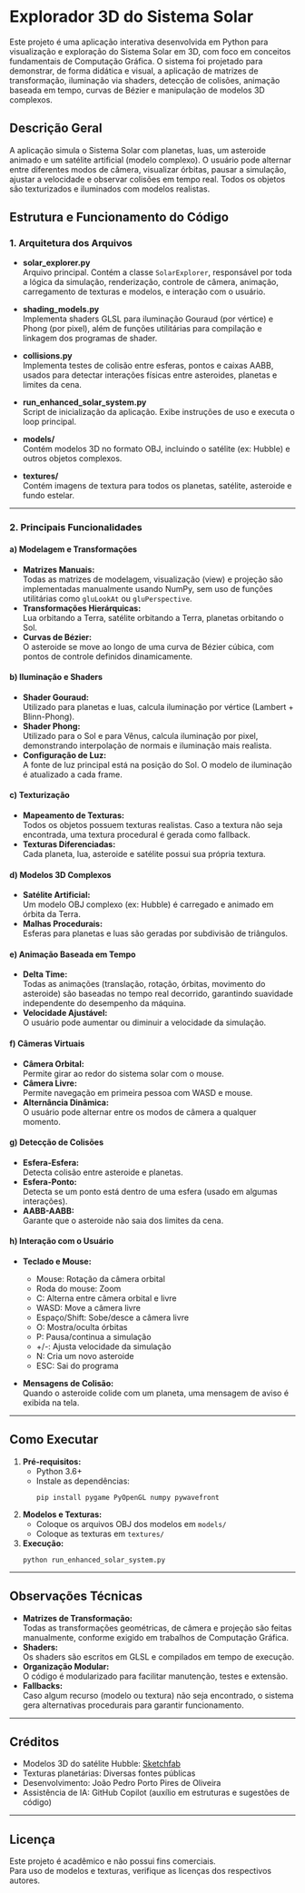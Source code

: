 # Explorador 3D do Sistema Solar

Este projeto é uma aplicação interativa desenvolvida em Python para visualização e exploração do Sistema Solar em 3D, com foco em conceitos fundamentais de Computação Gráfica. O sistema foi projetado para demonstrar, de forma didática e visual, a aplicação de matrizes de transformação, iluminação via shaders, detecção de colisões, animação baseada em tempo, curvas de Bézier e manipulação de modelos 3D complexos.

## Descrição Geral

A aplicação simula o Sistema Solar com planetas, luas, um asteroide animado e um satélite artificial (modelo complexo). O usuário pode alternar entre diferentes modos de câmera, visualizar órbitas, pausar a simulação, ajustar a velocidade e observar colisões em tempo real. Todos os objetos são texturizados e iluminados com modelos realistas.

## Estrutura e Funcionamento do Código

### 1. Arquitetura dos Arquivos

- **solar_explorer.py**  
  Arquivo principal. Contém a classe `SolarExplorer`, responsável por toda a lógica da simulação, renderização, controle de câmera, animação, carregamento de texturas e modelos, e interação com o usuário.

- **shading_models.py**  
  Implementa shaders GLSL para iluminação Gouraud (por vértice) e Phong (por pixel), além de funções utilitárias para compilação e linkagem dos programas de shader.

- **collisions.py**  
  Implementa testes de colisão entre esferas, pontos e caixas AABB, usados para detectar interações físicas entre asteroides, planetas e limites da cena.

- **run_enhanced_solar_system.py**  
  Script de inicialização da aplicação. Exibe instruções de uso e executa o loop principal.

- **models/**  
  Contém modelos 3D no formato OBJ, incluindo o satélite (ex: Hubble) e outros objetos complexos.

- **textures/**  
  Contém imagens de textura para todos os planetas, satélite, asteroide e fundo estelar.

---

### 2. Principais Funcionalidades

#### a) Modelagem e Transformações

- **Matrizes Manuais:**  
  Todas as matrizes de modelagem, visualização (view) e projeção são implementadas manualmente usando NumPy, sem uso de funções utilitárias como `gluLookAt` ou `gluPerspective`.
- **Transformações Hierárquicas:**  
  Lua orbitando a Terra, satélite orbitando a Terra, planetas orbitando o Sol.
- **Curvas de Bézier:**  
  O asteroide se move ao longo de uma curva de Bézier cúbica, com pontos de controle definidos dinamicamente.

#### b) Iluminação e Shaders

- **Shader Gouraud:**  
  Utilizado para planetas e luas, calcula iluminação por vértice (Lambert + Blinn-Phong).
- **Shader Phong:**  
  Utilizado para o Sol e para Vênus, calcula iluminação por pixel, demonstrando interpolação de normais e iluminação mais realista.
- **Configuração de Luz:**  
  A fonte de luz principal está na posição do Sol. O modelo de iluminação é atualizado a cada frame.

#### c) Texturização

- **Mapeamento de Texturas:**  
  Todos os objetos possuem texturas realistas. Caso a textura não seja encontrada, uma textura procedural é gerada como fallback.
- **Texturas Diferenciadas:**  
  Cada planeta, lua, asteroide e satélite possui sua própria textura.

#### d) Modelos 3D Complexos

- **Satélite Artificial:**  
  Um modelo OBJ complexo (ex: Hubble) é carregado e animado em órbita da Terra.
- **Malhas Procedurais:**  
  Esferas para planetas e luas são geradas por subdivisão de triângulos.

#### e) Animação Baseada em Tempo

- **Delta Time:**  
  Todas as animações (translação, rotação, órbitas, movimento do asteroide) são baseadas no tempo real decorrido, garantindo suavidade independente do desempenho da máquina.
- **Velocidade Ajustável:**  
  O usuário pode aumentar ou diminuir a velocidade da simulação.

#### f) Câmeras Virtuais

- **Câmera Orbital:**  
  Permite girar ao redor do sistema solar com o mouse.
- **Câmera Livre:**  
  Permite navegação em primeira pessoa com WASD e mouse.
- **Alternância Dinâmica:**  
  O usuário pode alternar entre os modos de câmera a qualquer momento.

#### g) Detecção de Colisões

- **Esfera-Esfera:**  
  Detecta colisão entre asteroide e planetas.
- **Esfera-Ponto:**  
  Detecta se um ponto está dentro de uma esfera (usado em algumas interações).
- **AABB-AABB:**  
  Garante que o asteroide não saia dos limites da cena.

#### h) Interação com o Usuário

- **Teclado e Mouse:**  
  - Mouse: Rotação da câmera orbital
  - Roda do mouse: Zoom
  - C: Alterna entre câmera orbital e livre
  - WASD: Move a câmera livre
  - Espaço/Shift: Sobe/desce a câmera livre
  - O: Mostra/oculta órbitas
  - P: Pausa/continua a simulação
  - +/-: Ajusta velocidade da simulação
  - N: Cria um novo asteroide
  - ESC: Sai do programa

- **Mensagens de Colisão:**  
  Quando o asteroide colide com um planeta, uma mensagem de aviso é exibida na tela.

---

## Como Executar

1. **Pré-requisitos:**  
   - Python 3.6+
   - Instale as dependências:
     ```
     pip install pygame PyOpenGL numpy pywavefront
     ```
2. **Modelos e Texturas:**  
   - Coloque os arquivos OBJ dos modelos em `models/`
   - Coloque as texturas em `textures/`
3. **Execução:**  
   ```
   python run_enhanced_solar_system.py
   ```

---

## Observações Técnicas

- **Matrizes de Transformação:**  
  Todas as transformações geométricas, de câmera e projeção são feitas manualmente, conforme exigido em trabalhos de Computação Gráfica.
- **Shaders:**  
  Os shaders são escritos em GLSL e compilados em tempo de execução.
- **Organização Modular:**  
  O código é modularizado para facilitar manutenção, testes e extensão.
- **Fallbacks:**  
  Caso algum recurso (modelo ou textura) não seja encontrado, o sistema gera alternativas procedurais para garantir funcionamento.

---

## Créditos

- Modelos 3D do satélite Hubble: [Sketchfab](https://sketchfab.com/3d-models/satellite-d232fe608c874009bad9613c8093a972#download)
- Texturas planetárias: Diversas fontes públicas
- Desenvolvimento: João Pedro Porto Pires de Oliveira
- Assistência de IA: GitHub Copilot (auxílio em estruturas e sugestões de código)

---

## Licença

Este projeto é acadêmico e não possui fins comerciais.  
Para uso de modelos e texturas, verifique as licenças dos respectivos autores.
